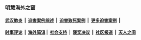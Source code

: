 
### 明慧海外之窗

####  [武汉肺炎](indexes/365.md?t=06111301) &nbsp;|&nbsp;  [迫害案例综述](indexes/328.md?t=06111301) &nbsp;|&nbsp; [迫害致死案例](indexes/277.md?t=06111301)  &nbsp;|&nbsp; [更多迫害案例](indexes/81.md?t=06111301)  &nbsp;|&nbsp; 
####  [时事评论](indexes/19.md?t=06111301) &nbsp;|&nbsp; [海外简讯](indexes/245.md?t=06111301)&nbsp;|&nbsp;  [社会支持](indexes/140.md?t=06111301) &nbsp;|&nbsp; [褒奖决议](indexes/282.md?t=06111301) &nbsp;|&nbsp; [社区报道](indexes/91.md?t=06111301)  &nbsp;|&nbsp; [天人之间](indexes/78.md?t=06111301) 

